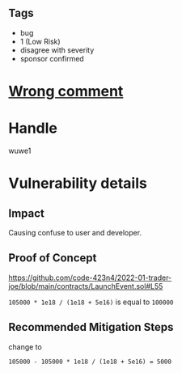 ## Tags

- bug
- 1 (Low Risk)
- disagree with severity
- sponsor confirmed

# [Wrong comment](https://github.com/code-423n4/2022-01-trader-joe-findings/issues/149) 

# Handle

wuwe1


# Vulnerability details

## Impact
Causing confuse to user and developer.

## Proof of Concept
https://github.com/code-423n4/2022-01-trader-joe/blob/main/contracts/LaunchEvent.sol#L55

`105000 * 1e18 / (1e18 + 5e16)` is equal to `100000`



## Recommended Mitigation Steps

change to

`105000 - 105000 * 1e18 / (1e18 + 5e16) = 5000`

